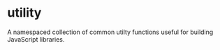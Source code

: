 utility
=======

A namespaced collection of common utilty functions useful for building JavaScript libraries.
